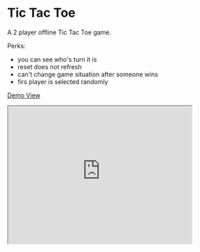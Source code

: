 # Tic Tac Toe

A 2 player offline Tic Tac Toe game.

Perks:
* you can see who's turn it is
* reset does not refresh
* can't change game situation after someone wins
* firs player is selected randomly

[Demo View](https://www.youtube.com/shorts/yWJAar3X9MU)

<iframe width="420"  height="315"  
src="https://www.youtube.com/shorts/yWJAar3X9MU">  
</iframe>
